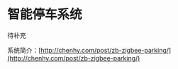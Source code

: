 # 智能停车系统 #

待补充

系统简介：[http://chenhy.com/post/zb-zigbee-parking/](http://chenhy.com/post/zb-zigbee-parking/) 
